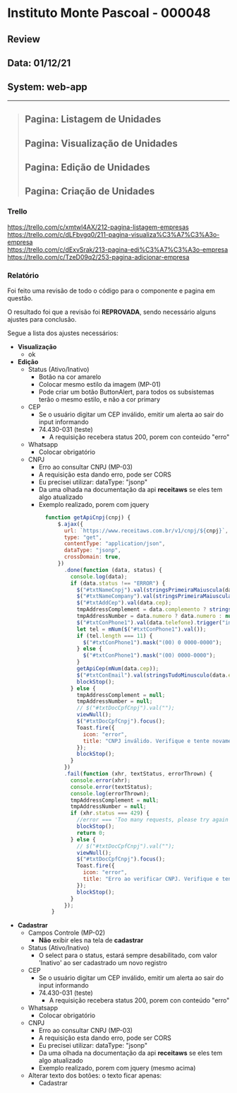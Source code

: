 # Instituto Monte Pascoal - 000048

## **Review**
## Data: 01/12/21
## System: web-app

***

> ## Pagina: Listagem de Unidades 
> ## Pagina: Visualização de Unidades 
> ## Pagina: Edição de Unidades 
> ## Pagina: Criação de Unidades 

### Trello
https://trello.com/c/xmtwl4AX/212-pagina-listagem-empresas  
https://trello.com/c/dLFbvgq0/211-pagina-visualiza%C3%A7%C3%A3o-empresa  
https://trello.com/c/dExvSrak/213-pagina-edi%C3%A7%C3%A3o-empresa  
https://trello.com/c/TzeD09q2/253-pagina-adicionar-empresa  

### Relatório  
Foi feito uma revisão de todo o código para o componente e pagina em questão.  

<!-- O resultado foi que o componente foi **APROVADO** e o mesmo será movido para "Revisão Aprovada* e entrará em produção no proximo deploy.   -->

O resultado foi que a revisão foi **REPROVADA**, sendo necessário alguns ajustes para conclusão.

Segue a lista dos ajustes necessários:

- **Visualização**
  - ok
- **Edição**
  - Status (Ativo/Inativo)
    - Botão na cor amarelo 
    - Colocar mesmo estilo da imagem (MP-01)
    - Pode criar um botão ButtonAlert, para todos os subsistemas terão o mesmo estilo, e não a cor primary
  - CEP
    - Se o usuário digitar um CEP inválido, emitir um alerta ao sair do input informando
    - 74.430-031 (teste)
      - A requisição recebera status 200, porem con conteúdo "erro"
  - Whatsapp
    - Colocar obrigatório
  - CNPJ
    - Erro ao consultar CNPJ (MP-03)
    - A requisição esta dando erro, pode ser CORS
    - Eu precisei utilizar: dataType: "jsonp"
    - Da uma olhada na documentação da api **receitaws** se eles tem algo atualizado
    - Exemplo realizado, porem com jquery
      ```js
        function getApiCnpj(cnpj) {
            $.ajax({
              url: `https://www.receitaws.com.br/v1/cnpj/${cnpj}`,
              type: "get",
              contentType: "application/json",
              dataType: "jsonp",
              crossDomain: true,
            })
              .done(function (data, status) {
                console.log(data);
                if (data.status !== "ERROR") {
                  $("#txtNameCnpj").val(stringsPrimeiraMaiuscula(data.fantasia));
                  $("#txtNameCompany").val(stringsPrimeiraMaiuscula(data.nome));
                  $("#txtAddCep").val(data.cep);
                  tmpAddressComplement = data.complemento ? stringsPrimeiraMaiuscula(data.complemento) : null;
                  tmpAddressNumber = data.numero ? data.numero : null;
                  $("#txtConPhone1").val(data.telefone).trigger("input");
                  let tel = mNum($("#txtConPhone1").val());
                  if (tel.length === 11) {
                    $("#txtConPhone1").mask("(00) 0 0000-0000");
                  } else {
                    $("#txtConPhone1").mask("(00) 0000-0000");
                  }
                  getApiCep(mNum(data.cep));
                  $("#txtConEmail").val(stringsTudoMinusculo(data.email));
                  blockStop();
                } else {
                  tmpAddressComplement = null;
                  tmpAddressNumber = null;
                  // $("#txtDocCpfCnpj").val("");
                  viewNull();
                  $("#txtDocCpfCnpj").focus();
                  Toast.fire({
                    icon: "error",
                    title: "CNPJ inválido. Verifique e tente novamente",
                  });
                  blockStop();
                }
              })
              .fail(function (xhr, textStatus, errorThrown) {
                console.error(xhr);
                console.error(textStatus);
                console.log(errorThrown);
                tmpAddressComplement = null;
                tmpAddressNumber = null;
                if (xhr.status === 429) {
                  //error === 'Too many requests, please try again later.'
                  blockStop();
                  return 0;
                } else {
                  // $("#txtDocCpfCnpj").val("");
                  viewNull();
                  $("#txtDocCpfCnpj").focus();
                  Toast.fire({
                    icon: "error",
                    title: "Erro ao verificar CNPJ. Verifique e tente novamente",
                  });
                  blockStop();
                }
              });
          }
      ```
- **Cadastrar**
  - Campos Controle (MP-02)
    - **Não** exibir eles na tela de **cadastrar**  
  - Status (Ativo/Inativo)
    - O select para o status, estará sempre desabilitado, com valor 'Inativo' ao ser cadastrado um novo registro
  - CEP
    - Se o usuário digitar um CEP inválido, emitir um alerta ao sair do input informando
    - 74.430-031 (teste)
      - A requisição recebera status 200, porem con conteúdo "erro"
  - Whatsapp
    - Colocar obrigatório
  - CNPJ
    - Erro ao consultar CNPJ (MP-03)
    - A requisição esta dando erro, pode ser CORS
    - Eu precisei utilizar: dataType: "jsonp"
    - Da uma olhada na documentação da api **receitaws** se eles tem algo atualizado
    - Exemplo realizado, porem com jquery (mesmo acima)
  - Alterar texto dos botões: o texto ficar apenas:
    - Cadastrar